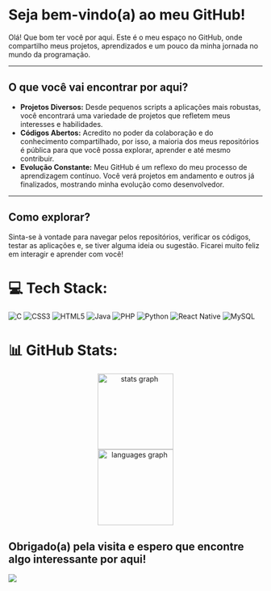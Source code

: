 # Seja bem-vindo(a) ao meu GitHub!

Olá! Que bom ter você por aqui. Este é o meu espaço no GitHub, onde compartilho meus projetos, aprendizados e um pouco da minha jornada no mundo da programação.

---

## O que você vai encontrar por aqui?

* **Projetos Diversos:** Desde pequenos scripts a aplicações mais robustas, você encontrará uma variedade de projetos que refletem meus interesses e habilidades.
* **Códigos Abertos:** Acredito no poder da colaboração e do conhecimento compartilhado, por isso, a maioria dos meus repositórios é pública para que você possa explorar, aprender e até mesmo contribuir.
* **Evolução Constante:** Meu GitHub é um reflexo do meu processo de aprendizagem contínuo. Você verá projetos em andamento e outros já finalizados, mostrando minha evolução como desenvolvedor.

---

## Como explorar?

Sinta-se à vontade para navegar pelos repositórios, verificar os códigos, testar as aplicações e, se tiver alguma ideia ou sugestão. Ficarei muito feliz em interagir e aprender com você!

###

# 💻 Tech Stack:
![C](https://img.shields.io/badge/c-%2300599C.svg?style=for-the-badge&logo=c&logoColor=white) ![CSS3](https://img.shields.io/badge/css3-%231572B6.svg?style=for-the-badge&logo=css3&logoColor=white) ![HTML5](https://img.shields.io/badge/html5-%23E34F26.svg?style=for-the-badge&logo=html5&logoColor=white) ![Java](https://img.shields.io/badge/java-%23ED8B00.svg?style=for-the-badge&logo=openjdk&logoColor=white) ![PHP](https://img.shields.io/badge/php-%23777BB4.svg?style=for-the-badge&logo=php&logoColor=white) ![Python](https://img.shields.io/badge/python-3670A0?style=for-the-badge&logo=python&logoColor=ffdd54) ![React Native](https://img.shields.io/badge/react_native-%2320232a.svg?style=for-the-badge&logo=react&logoColor=%2361DAFB) ![MySQL](https://img.shields.io/badge/mysql-4479A1.svg?style=for-the-badge&logo=mysql&logoColor=white)

# 📊 GitHub Stats:
<div align="center">
  <img src="https://github-readme-stats.vercel.app/api?username=JVNunes50&hide_title=false&hide_rank=false&show_icons=true&include_all_commits=true&count_private=true&disable_animations=false&theme=nord&locale=en&hide_border=false&order=1" height="150" alt="stats graph" /> <br>
  <img src="https://github-readme-stats.vercel.app/api/top-langs?username=JVNunes50&locale=en&hide_title=false&layout=compact&card_width=320&langs_count=7&theme=nord&hide_border=false&order=2" height="150" alt="languages graph"  />
</div>


Obrigado(a) pela visita e espero que encontre algo interessante por aqui!
---
[![](https://visitcount.itsvg.in/api?id=JVNunes50&icon=0&color=0)](https://visitcount.itsvg.in)

<!-- Proudly created with GPRM ( https://gprm.itsvg.in ) -->

###

